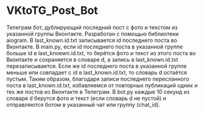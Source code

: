 # VKtoTG_Post_Bot

Телеграм бот, дублирующий последний пост с фото и текстом из указанной группы Вконтакте. Разработан с помощью библиотеки aiogram. 
В last_known.id.txt записывается id последнего поста во Вконтакте. 
В main.py, если id последнего поста в указанной группе больше id в last_knoewn.id.txt, то берётся фото и текст из этого поста во Вконтакте и сохраняется в словаре d, а запись в last_known.id.txt перезаписывается. Если же id последнего поста в указанной группе меньше или совпадает с id в last_known.id.txt, то словарь d остаётся пустым. Таким образом, благодаря записи последнего пересланного поста в last_known.id.txt, избавляемся от повторных публикаций одних и тех же постов из Вконтакте в Телеграм. 
В bot.py каждые 10 секунд из словаря d берутся фото и текст (если словарь d не пустой) и отправляются ботом в указанный чат или группу (chat_id).
